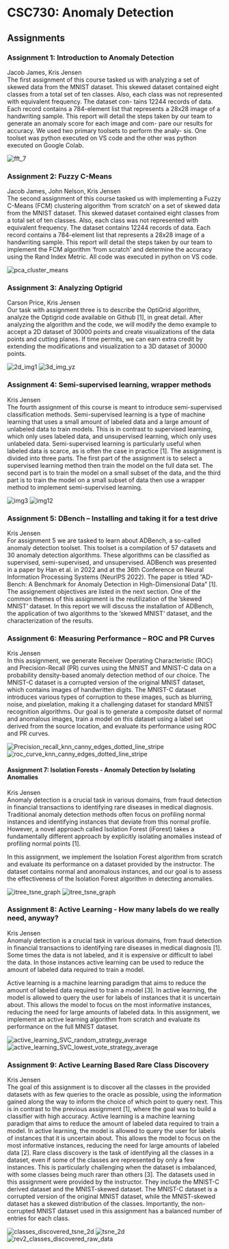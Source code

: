# CSC730: Anomaly Detection
## Assignments

### Assignment 1: Introduction to Anomaly Detection
Jacob James, Kris Jensen  
The first assignment of this course tasked us with analyzing a set of skewed data from the MNIST dataset.
This skewed dataset contained eight classes from a
total set of ten classes. Also, each class was not represented with equivalent frequency. The dataset con-
tains 12244 records of data. Each record contains a
784-element list that represents a 28x28 image of a
handwriting sample.
This report will detail the steps taken by our team
to generate an anomaly score for each image and com-
pare our results for accuracy.
We used two primary toolsets to perform the analy-
sis. One toolset was python executed on VS code and
the other was python executed on Google Colab.

![fft_7](https://github.com/krisrjensen/csc730/assets/7505620/8da2c6c5-cc68-4d31-ad84-82395e924c41)

### Assignment 2: Fuzzy C-Means
Jacob James, John Nelson, Kris Jensen  
The second assignment of this course tasked us with
implementing a Fuzzy C-Means (FCM) clustering algorithm ‘from scratch’ on a set of skewed data from
the MNIST dataset. This skewed dataset contained
eight classes from a total set of ten classes. Also, each
class was not represented with equivalent frequency.
The dataset contains 12244 records of data.
Each
record contains a 784-element list that represents a
28x28 image of a handwriting sample.
This report will detail the steps taken by our team
to implement the FCM algorithm ‘from scratch’ and
determine the accuracy using the Rand Index Metric.
All code was executed in python on VS code.

![pca_cluster_means](https://github.com/krisrjensen/csc730/assets/7505620/fecaadc7-338b-41df-9b2c-96179a2256f8)

### Assignment 3: Analyzing Optigrid
Carson Price, Kris Jensen  
Our task with assignment three is to describe the
OptiGrid algorithm, analyze the Optigrid code available on Github [1], in great detail. After analyzing
the algorithm and the code, we will modify the demo
example to accept a 2D dataset of 30000 points and
create visualizations of the data points and cutting
planes. If time permits, we can earn extra credit by
extending the modifications and visualization to a 3D
dataset of 30000 points.



![2d_img1](https://github.com/krisrjensen/csc730/assets/7505620/6d31cd86-94aa-4585-8b9a-fed670508366)
![3d_img_yz](https://github.com/krisrjensen/csc730/assets/7505620/b3324f36-71e4-4588-9aa2-21aaed3408c6)

### Assignment 4: Semi-supervised learning, wrapper methods
Kris Jensen  
The fourth assignment of this course is meant
to introduce semi-supervised classification methods.
Semi-supervised learning is a type of machine learning that uses a small amount of labeled data and a
large amount of unlabeled data to train models. This
is in contrast to supervised learning, which only uses
labeled data, and unsupervised learning, which only
uses unlabeled data. Semi-supervised learning is particularly useful when labeled data is scarce, as is often
the case in practice [1].
The assignment is divided into three parts. The
first part of the assignment is to select a supervised
learning method then train the model on the full data
set. The second part is to train the model on a small
subset of the data, and the third part is to train the
model on a small subset of data then use a wrapper
method to implement semi-supervised learning.


![img3](https://github.com/krisrjensen/csc730/assets/7505620/70e2bcca-f87b-4b79-8525-fb5f6db4ec12)
![img12](https://github.com/krisrjensen/csc730/assets/7505620/558e846b-31fb-477e-9c36-34993d6720e6)

### Assignment 5: DBench – Installing and taking it for a test drive
Kris Jensen  
For assignment 5 we are tasked to learn about ADBench, a
so-called anomaly detection toolset. This toolset is a compilation of 57 datasets and 30 anomaly detection algorithms. These
algorithms can be classified as supervised, semi-supervised,
and unsupervised. ADBench was presented in a paper by
Han et al. in 2022 and at the 36th Conference on Neural
Information Processing Systems (NeurIPS 2022). The paper
is titled ”AD-Bench: A Benchmark for Anomaly Detection in
High-Dimensional Data” [1].
The assignement objectives are listed in the next section.
One of the common themes of this assignment is the reutilization of the ’skewed MNIST‘ dataset. In this report
we will discuss the installation of ADBench, the application
of two algorithms to the ‘skewed MNIST‘ dataset, and the
characterization of the results.


### Assignment 6: Measuring Performance – ROC and PR Curves
Kris Jensen  
In this assignment, we generate Receiver Operating Characteristic (ROC) and Precision-Recall (PR) curves using the
MNIST and MNIST-C data on a probability density-based
anomaly detection method of our choice. The MNIST-C
dataset is a corrupted version of the original MNIST dataset,
which contains images of handwritten digits. The MNIST-C
dataset introduces various types of corruption to these images,
such as blurring, noise, and pixelation, making it a challenging
dataset for standard MNIST recognition algorithms. Our goal
is to generate a composite datset of normal and anomalous
images, train a model on this dataset using a label set derived
from the source location, and evaluate its performance using
ROC and PR curves.

![Precision_recall_knn_canny_edges_dotted_line_stripe](https://github.com/krisrjensen/csc730/assets/7505620/c46fee3f-3ca8-423c-ab52-a2b73b976c09)
![roc_curve_knn_canny_edges_dotted_line_stripe](https://github.com/krisrjensen/csc730/assets/7505620/92f2ef40-aae9-4911-af8e-2a21c6ed4ca5)

#### Assignment 7: Isolation Forests - Anomaly Detection by Isolating Anomalies
Kris Jensen  
Anomaly detection is a crucial task in various domains,
from fraud detection in financial transactions to identifying
rare diseases in medical diagnosis. Traditional anomaly detection methods often focus on profiling normal instances and
identifying instances that deviate from this normal profile.
However, a novel approach called Isolation Forest (iForest)
takes a fundamentally different approach by explicitly isolating
anomalies instead of profiling normal points [1].  

In this assignment, we implement the Isolation Forest algorithm from scratch and evaluate its performance on a dataset
provided by the instructor. The dataset contains normal and
anomalous instances, and our goal is to assess the effectiveness
of the Isolation Forest algorithm in detecting anomalies.


![itree_tsne_graph](https://github.com/krisrjensen/csc730/assets/7505620/d6f9764d-8cf5-432b-8adf-9a491c0c8fc3)
![itree_tsne_graph](https://github.com/krisrjensen/csc730/assets/7505620/98aa60b2-48ab-40c8-aa61-6a5ba52ace25)

### Assignment 8: Active Learning - How many labels do we really need, anyway?
Kris Jensen  
Anomaly detection is a crucial task in various domains,
from fraud detection in financial transactions to identifying
rare diseases in medical diagnosis [1]. Some times the data is
not labeled, and it is expensive or difficult to label the data.
In those instances active learning can be used to reduce the
amount of labeled data required to train a model.  

Active learning is a machine learning paradigm that aims to
reduce the amount of labeled data required to train a model [3].
In active learning, the model is allowed to query the user for
labels of instances that it is uncertain about. This allows the
model to focus on the most informative instances, reducing
the need for large amounts of labeled data. In this assignment,
we implement an active learning algorithm from scratch and
evaluate its performance on the full MNIST dataset.

![active_learning_SVC_random_strategy_average](https://github.com/krisrjensen/csc730/assets/7505620/195b22ad-3641-4e5d-ba92-40bae8441f82)
![active_learning_SVC_lowest_vote_strategy_average](https://github.com/krisrjensen/csc730/assets/7505620/e8ae7e3d-e7d8-4cd7-b7e3-ba4c1cf9e059)

### Assignment 9: Active Learning Based Rare Class Discovery
Kris Jensen  
The goal of this assignment is to discover all the classes
in the provided datasets with as few queries to the oracle as
possible, using the information gained along the way to inform
the choice of which point to query next. This is in contrast
to the previous assignment [1], where the goal was to build a
classifier with high accuracy.
Active learning is a machine learning paradigm that aims to
reduce the amount of labeled data required to train a model.
In active learning, the model is allowed to query the user for
labels of instances that it is uncertain about. This allows the
model to focus on the most informative instances, reducing
the need for large amounts of labeled data [2].
Rare class discovery is the task of identifying all the classes
in a dataset, even if some of the classes are represented by
only a few instances. This is particularly challenging when
the dataset is imbalanced, with some classes being much rarer
than others [3].
The datasets used in this assignment were provided by
the instructor. They include the MNIST-C derived dataset
and the MNIST-skewed dataset. The MNIST-C dataset is
a corrupted version of the original MNIST dataset, while
the MNIST-skewed dataset has a skewed distribution of the
classes. Importantly, the non-corrupted MNIST dataset used
in this assignment has a balanced number of entries for each
class.

![classes_discovered_tsne_2d](https://github.com/krisrjensen/csc730/assets/7505620/c6e98468-5a83-440e-b61e-3865074f9622)
![tsne_2d](https://github.com/krisrjensen/csc730/assets/7505620/6ff7d734-0cfc-4f35-afa4-045b14b4dee3)
![rev2_classes_discovered_raw_data](https://github.com/krisrjensen/csc730/assets/7505620/82a9978e-0d83-4f86-8a8c-b1d8476d539b)



